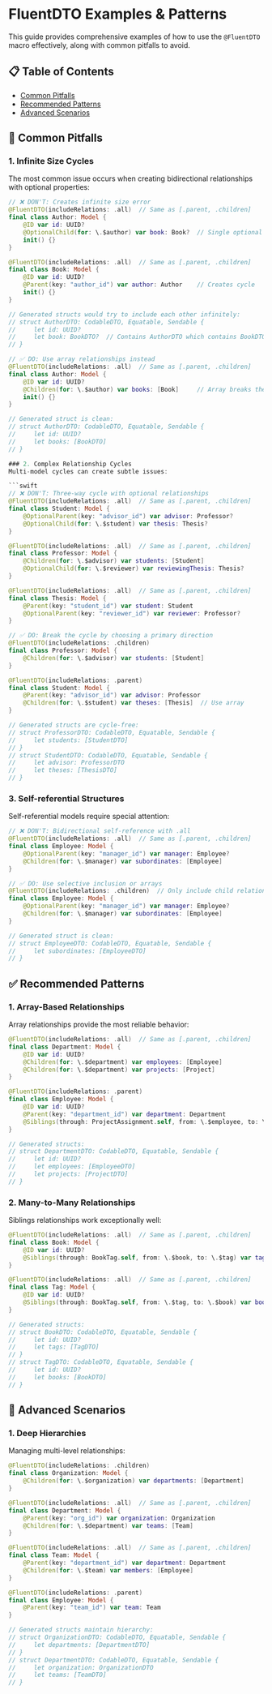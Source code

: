 # FluentDTO Examples & Patterns

This guide provides comprehensive examples of how to use the `@FluentDTO` macro effectively, along with common pitfalls to avoid.

## 📋 Table of Contents

- [Common Pitfalls](#-common-pitfalls)
- [Recommended Patterns](#-recommended-patterns)
- [Advanced Scenarios](#-advanced-scenarios)

## 🚫 Common Pitfalls

### 1. Infinite Size Cycles
The most common issue occurs when creating bidirectional relationships with optional properties:

```swift
// ❌ DON'T: Creates infinite size error
@FluentDTO(includeRelations: .all)  // Same as [.parent, .children]
final class Author: Model {
    @ID var id: UUID?
    @OptionalChild(for: \.$author) var book: Book?  // Single optional relationship
    init() {}
}

@FluentDTO(includeRelations: .all)  // Same as [.parent, .children]
final class Book: Model {
    @ID var id: UUID?
    @Parent(key: "author_id") var author: Author    // Creates cycle
    init() {}
}

// Generated structs would try to include each other infinitely:
// struct AuthorDTO: CodableDTO, Equatable, Sendable {
//     let id: UUID?
//     let book: BookDTO?  // Contains AuthorDTO which contains BookDTO...
// }

// ✅ DO: Use array relationships instead
@FluentDTO(includeRelations: .all)  // Same as [.parent, .children]
final class Author: Model {
    @ID var id: UUID?
    @Children(for: \.$author) var books: [Book]     // Array breaks the cycle
    init() {}
}

// Generated struct is clean:
// struct AuthorDTO: CodableDTO, Equatable, Sendable {
//     let id: UUID?
//     let books: [BookDTO]
// }

### 2. Complex Relationship Cycles
Multi-model cycles can create subtle issues:

```swift
// ❌ DON'T: Three-way cycle with optional relationships
@FluentDTO(includeRelations: .all)  // Same as [.parent, .children]
final class Student: Model {
    @OptionalParent(key: "advisor_id") var advisor: Professor?
    @OptionalChild(for: \.$student) var thesis: Thesis?
}

@FluentDTO(includeRelations: .all)  // Same as [.parent, .children]
final class Professor: Model {
    @Children(for: \.$advisor) var students: [Student]
    @OptionalChild(for: \.$reviewer) var reviewingThesis: Thesis?
}

@FluentDTO(includeRelations: .all)  // Same as [.parent, .children]
final class Thesis: Model {
    @Parent(key: "student_id") var student: Student
    @OptionalParent(key: "reviewer_id") var reviewer: Professor?
}

// ✅ DO: Break the cycle by choosing a primary direction
@FluentDTO(includeRelations: .children)
final class Professor: Model {
    @Children(for: \.$advisor) var students: [Student]
}

@FluentDTO(includeRelations: .parent)
final class Student: Model {
    @Parent(key: "advisor_id") var advisor: Professor
    @Children(for: \.$student) var theses: [Thesis]  // Use array
}

// Generated structs are cycle-free:
// struct ProfessorDTO: CodableDTO, Equatable, Sendable {
//     let students: [StudentDTO]
// }
// struct StudentDTO: CodableDTO, Equatable, Sendable {
//     let advisor: ProfessorDTO
//     let theses: [ThesisDTO]
// }
```

### 3. Self-referential Structures
Self-referential models require special attention:

```swift
// ❌ DON'T: Bidirectional self-reference with .all
@FluentDTO(includeRelations: .all)  // Same as [.parent, .children]
final class Employee: Model {
    @OptionalParent(key: "manager_id") var manager: Employee?
    @Children(for: \.$manager) var subordinates: [Employee]
}

// ✅ DO: Use selective inclusion or arrays
@FluentDTO(includeRelations: .children)  // Only include child relationships
final class Employee: Model {
    @OptionalParent(key: "manager_id") var manager: Employee?
    @Children(for: \.$manager) var subordinates: [Employee]
}

// Generated struct is clean:
// struct EmployeeDTO: CodableDTO, Equatable, Sendable {
//     let subordinates: [EmployeeDTO]
// }
```

## ✅ Recommended Patterns

### 1. Array-Based Relationships
Array relationships provide the most reliable behavior:

```swift
@FluentDTO(includeRelations: .all)  // Same as [.parent, .children]
final class Department: Model {
    @ID var id: UUID?
    @Children(for: \.$department) var employees: [Employee]
    @Children(for: \.$department) var projects: [Project]
}

@FluentDTO(includeRelations: .parent)
final class Employee: Model {
    @ID var id: UUID?
    @Parent(key: "department_id") var department: Department
    @Siblings(through: ProjectAssignment.self, from: \.$employee, to: \.$project) var projects: [Project]
}

// Generated structs:
// struct DepartmentDTO: CodableDTO, Equatable, Sendable {
//     let id: UUID?
//     let employees: [EmployeeDTO]
//     let projects: [ProjectDTO]
// }
```

### 2. Many-to-Many Relationships
Siblings relationships work exceptionally well:

```swift
@FluentDTO(includeRelations: .all)  // Same as [.parent, .children]
final class Book: Model {
    @ID var id: UUID?
    @Siblings(through: BookTag.self, from: \.$book, to: \.$tag) var tags: [Tag]
}

@FluentDTO(includeRelations: .all)  // Same as [.parent, .children]
final class Tag: Model {
    @ID var id: UUID?
    @Siblings(through: BookTag.self, from: \.$tag, to: \.$book) var books: [Book]
}

// Generated structs:
// struct BookDTO: CodableDTO, Equatable, Sendable {
//     let id: UUID?
//     let tags: [TagDTO]
// }
// struct TagDTO: CodableDTO, Equatable, Sendable {
//     let id: UUID?
//     let books: [BookDTO]
// }
```

## 🔄 Advanced Scenarios

### 1. Deep Hierarchies
Managing multi-level relationships:

```swift
@FluentDTO(includeRelations: .children)
final class Organization: Model {
    @Children(for: \.$organization) var departments: [Department]
}

@FluentDTO(includeRelations: .all)  // Same as [.parent, .children]
final class Department: Model {
    @Parent(key: "org_id") var organization: Organization
    @Children(for: \.$department) var teams: [Team]
}

@FluentDTO(includeRelations: .all)  // Same as [.parent, .children]
final class Team: Model {
    @Parent(key: "department_id") var department: Department
    @Children(for: \.$team) var members: [Employee]
}

@FluentDTO(includeRelations: .parent)
final class Employee: Model {
    @Parent(key: "team_id") var team: Team
}

// Generated structs maintain hierarchy:
// struct OrganizationDTO: CodableDTO, Equatable, Sendable {
//     let departments: [DepartmentDTO]
// }
// struct DepartmentDTO: CodableDTO, Equatable, Sendable {
//     let organization: OrganizationDTO
//     let teams: [TeamDTO]
// }
```